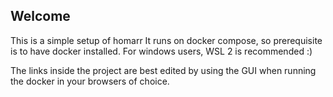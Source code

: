 ## Welcome

This is a simple setup of homarr
It runs on docker compose, so prerequisite is to have docker installed. For windows users, WSL 2 is recommended :) 

The links inside the project are best edited by using the GUI when running the docker in your browsers of choice. 
